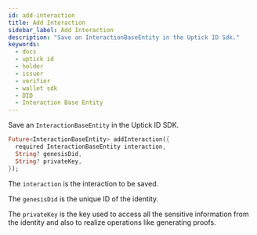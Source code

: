 ```yaml
---
id: add-interaction
title: Add Interaction
sidebar_label: Add Interaction
description: "Save an InteractionBaseEntity in the Uptick ID Sdk."
keywords:
  - docs
  - uptick id
  - holder
  - issuer
  - verifier
  - wallet sdk
  - DID
  - Interaction Base Entity
---
```


Save an `InteractionBaseEntity` in the Uptick ID SDK.

```dart
Future<InteractionBaseEntity> addInteraction({
  required InteractionBaseEntity interaction,
  String? genesisDid,
  String? privateKey,
});
```

The `interaction` is the interaction to be saved.

The `genesisDid` is the unique ID of the identity.

The `privateKey` is the key used to access all the sensitive information from the identity and also to realize operations like generating proofs.
